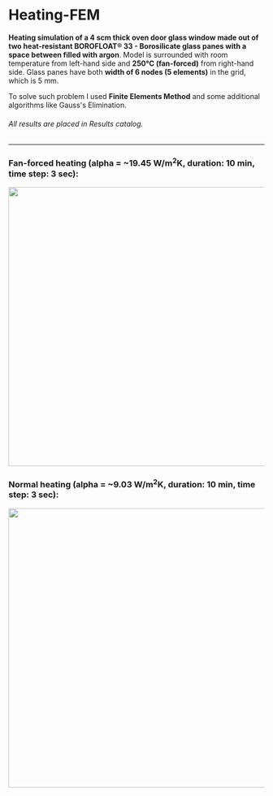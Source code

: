 # Heating-FEM

**Heating simulation of a 4 scm thick oven door glass window made out of two heat-resistant BOROFLOAT® 33 - Borosilicate glass panes with a space between filled with argon**. Model is surrounded with room temperature from left-hand side and **250℃ (fan-forced)** from right-hand side. Glass panes have both **width of 6 nodes (5 elements)** in the grid, which is 5 mm.

To solve such problem I used **Finite Elements Method** and some additional algorithms like Gauss's Elimination.

###### All results are placed in _Results_ catalog.
---
### Fan-forced heating (alpha = ~19.45 W/m<sup>2</sup>K, duration: 10 min, time step: 3 sec):

<p align="center">
    <img src="https://raw.githubusercontent.com/maikelSoFly/Heating-FEM/master/Results/borofloat_simulations/fan_forced/fan-forced_animation_600sec.gif" width="550"/>
</p>

### Normal heating (alpha = ~9.03 W/m<sup>2</sup>K, duration: 10 min, time step: 3 sec):

<p align="center">
    <img src="https://raw.githubusercontent.com/maikelSoFly/Heating-FEM/master/Results/borofloat_simulations/normal/normal_animation_600sec.gif" width="550"/>
</p>
